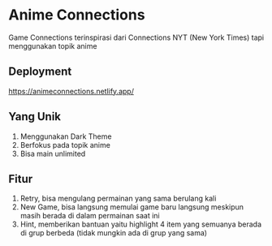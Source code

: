 # Anime Connections
Game Connections terinspirasi dari Connections NYT (New York Times) tapi menggunakan topik anime

## Deployment
https://animeconnections.netlify.app/

## Yang Unik
1. Menggunakan Dark Theme
2. Berfokus pada topik anime
3. Bisa main unlimited

## Fitur
1. Retry, bisa mengulang permainan yang sama berulang kali
2. New Game, bisa langsung memulai game baru langsung meskipun masih berada di dalam permainan saat ini
3. Hint, memberikan bantuan yaitu highlight 4 item yang semuanya berada di grup berbeda (tidak mungkin ada di grup yang sama)